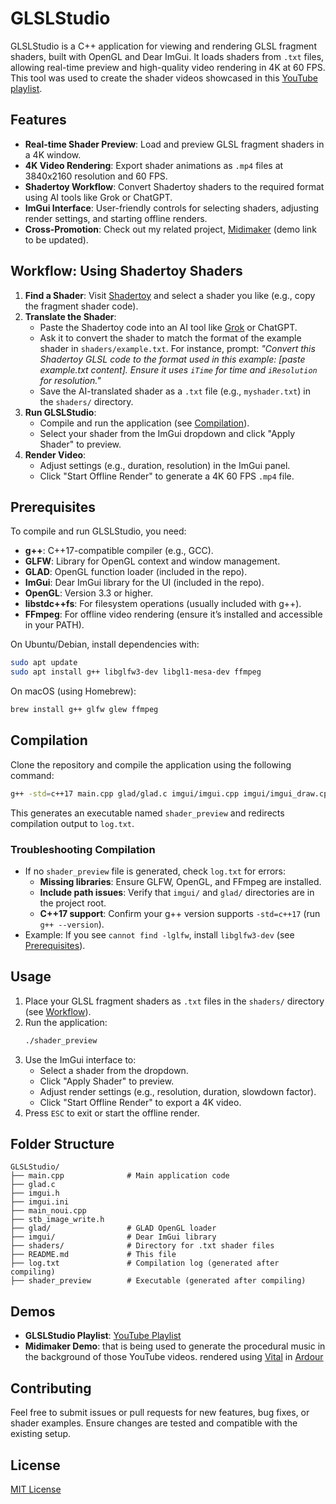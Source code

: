 
# GLSLStudio

GLSLStudio is a C++ application for viewing and rendering GLSL fragment shaders, built with OpenGL and Dear ImGui. It loads shaders from `.txt` files, allowing real-time preview and high-quality video rendering in 4K at 60 FPS. This tool was used to create the shader videos showcased in this [YouTube playlist](https://www.youtube.com/playlist?list=PLKFEqRrvMUF2EEbt6x3UWMniV6wtwYGSg).

## Features
- **Real-time Shader Preview**: Load and preview GLSL fragment shaders in a 4K window.
- **4K Video Rendering**: Export shader animations as `.mp4` files at 3840x2160 resolution and 60 FPS.
- **Shadertoy Workflow**: Convert Shadertoy shaders to the required format using AI tools like Grok or ChatGPT.
- **ImGui Interface**: User-friendly controls for selecting shaders, adjusting render settings, and starting offline renders.
- **Cross-Promotion**: Check out my related project, [Midimaker](https://youtube.com/link-to-midimaker-video) (demo link to be updated).

## Workflow: Using Shadertoy Shaders
1. **Find a Shader**: Visit [Shadertoy](https://www.shadertoy.com/) and select a shader you like (e.g., copy the fragment shader code).
2. **Translate the Shader**:
   - Paste the Shadertoy code into an AI tool like [Grok](https://grok.com/) or ChatGPT.
   - Ask it to convert the shader to match the format of the example shader in `shaders/example.txt`. For instance, prompt:
     _"Convert this Shadertoy GLSL code to the format used in this example: [paste example.txt content]. Ensure it uses `iTime` for time and `iResolution` for resolution."_
   - Save the AI-translated shader as a `.txt` file (e.g., `myshader.txt`) in the `shaders/` directory.
3. **Run GLSLStudio**:
   - Compile and run the application (see [Compilation](#compilation)).
   - Select your shader from the ImGui dropdown and click "Apply Shader" to preview.
4. **Render Video**:
   - Adjust settings (e.g., duration, resolution) in the ImGui panel.
   - Click "Start Offline Render" to generate a 4K 60 FPS `.mp4` file.

## Prerequisites
To compile and run GLSLStudio, you need:
- **g++**: C++17-compatible compiler (e.g., GCC).
- **GLFW**: Library for OpenGL context and window management.
- **GLAD**: OpenGL function loader (included in the repo).
- **ImGui**: Dear ImGui library for the UI (included in the repo).
- **OpenGL**: Version 3.3 or higher.
- **libstdc++fs**: For filesystem operations (usually included with g++).
- **FFmpeg**: For offline video rendering (ensure it’s installed and accessible in your PATH).

On Ubuntu/Debian, install dependencies with:
```bash
sudo apt update
sudo apt install g++ libglfw3-dev libgl1-mesa-dev ffmpeg
```

On macOS (using Homebrew):
```bash
brew install g++ glfw glew ffmpeg
```

## Compilation
Clone the repository and compile the application using the following command:
```bash
g++ -std=c++17 main.cpp glad/glad.c imgui/imgui.cpp imgui/imgui_draw.cpp imgui/imgui_widgets.cpp imgui/imgui_tables.cpp imgui/imgui_impl_glfw.cpp imgui/imgui_impl_opengl3.cpp -o shader_preview -Iimgui -Iglad -DIMGUI_IMPL_OPENGL_LOADER_GLAD -lglfw -ldl -lGL -lstdc++fs > log.txt 2>&1
```

This generates an executable named `shader_preview` and redirects compilation output to `log.txt`.

### Troubleshooting Compilation
- If no `shader_preview` file is generated, check `log.txt` for errors:
  - **Missing libraries**: Ensure GLFW, OpenGL, and FFmpeg are installed.
  - **Include path issues**: Verify that `imgui/` and `glad/` directories are in the project root.
  - **C++17 support**: Confirm your g++ version supports `-std=c++17` (run `g++ --version`).
- Example: If you see `cannot find -lglfw`, install `libglfw3-dev` (see [Prerequisites](#prerequisites)).

## Usage
1. Place your GLSL fragment shaders as `.txt` files in the `shaders/` directory (see [Workflow](#workflow-using-shadertoy-shaders)).
2. Run the application:
   ```bash
   ./shader_preview
   ```
3. Use the ImGui interface to:
   - Select a shader from the dropdown.
   - Click "Apply Shader" to preview.
   - Adjust render settings (e.g., resolution, duration, slowdown factor).
   - Click "Start Offline Render" to export a 4K video.
4. Press `ESC` to exit or start the offline render.

## Folder Structure
```
GLSLStudio/
├── main.cpp              # Main application code
├── glad.c
├── imgui.h
├── imgui.ini
├── main_noui.cpp
├── stb_image_write.h
├── glad/                 # GLAD OpenGL loader
├── imgui/                # Dear ImGui library
├── shaders/              # Directory for .txt shader files
├── README.md             # This file
├── log.txt               # Compilation log (generated after compiling)
├── shader_preview        # Executable (generated after compiling)
```

## Demos
- **GLSLStudio Playlist**: [YouTube Playlist](https://www.youtube.com/playlist?list=PLKFEqRrvMUF2EEbt6x3UWMniV6wtwYGSg)
- **Midimaker Demo**: that is being used to generate the procedural music in the background of those YouTube videos. rendered using [Vital](https://vital.audio/) in [Ardour](https://ardour.org/)

## Contributing
Feel free to submit issues or pull requests for new features, bug fixes, or shader examples. Ensure changes are tested and compatible with the existing setup.

## License
[MIT License](LICENSE)
